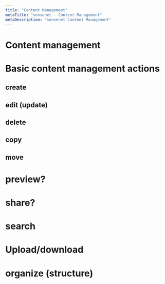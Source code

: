 ```yaml
---
title: "Content Management"
metaTitle: "sensenet - Content Management"
metaDescription: "sensenet Content Management"
---
```


# Content management
# Basic content management actions
## create
## edit (update)
## delete
## copy
## move
# preview?
# share?
# search
# Upload/download
# organize (structure)
